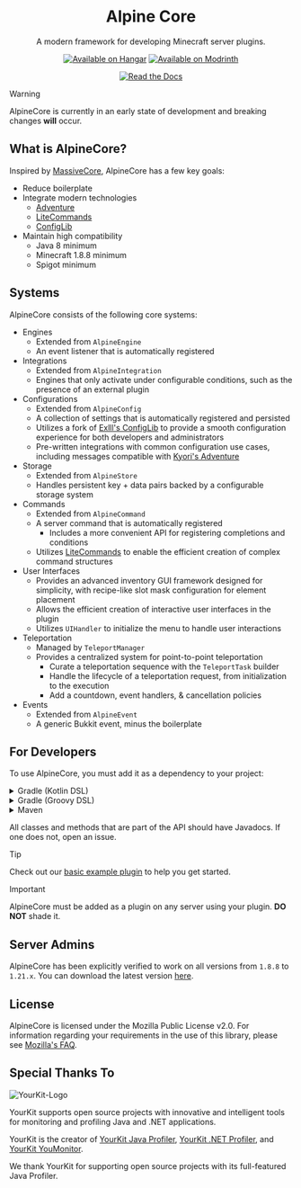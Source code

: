 <div align="center">

# Alpine Core
A modern framework for developing Minecraft server plugins.

[![Available on Hangar](https://cdn.jsdelivr.net/npm/@intergrav/devins-badges@3/assets/cozy/available/hangar_vector.svg)](https://hangar.papermc.io/Alpine/AlpineCore)
[![Available on Modrinth](https://cdn.jsdelivr.net/npm/@intergrav/devins-badges@3/assets/cozy/available/modrinth_vector.svg)](https://modrinth.com/project/UGeZQ9hY)

[![Read the Docs](https://cdn.jsdelivr.net/npm/@intergrav/devins-badges@3/assets/cozy/documentation/gitbook_vector.svg)](https://lib.alpn.cloud/javadoc/releases/co/crystaldev/alpinecore/0.4.9/raw/index.html)
</div>

> [!WARNING]
> AlpineCore is currently in an early state of development and breaking changes **will** occur.

## What is AlpineCore?
Inspired by [MassiveCore](https://gitlab.massivecraft.team/massivecraft/MassiveCore), AlpineCore has a few key goals:
- Reduce boilerplate
- Integrate modern technologies
  - [Adventure](https://github.com/KyoriPowered/adventure) 
  - [LiteCommands](https://github.com/Rollczi/LiteCommands)
  - [ConfigLib](https://github.com/tomwmth/ConfigLib)
- Maintain high compatibility
  - Java 8 minimum
  - Minecraft 1.8.8 minimum
  - Spigot minimum

## Systems
AlpineCore consists of the following core systems:
- Engines
  - Extended from `AlpineEngine`
  - An event listener that is automatically registered
- Integrations
  - Extended from `AlpineIntegration`
  - Engines that only activate under configurable conditions, such as the presence of an external plugin
- Configurations
  - Extended from `AlpineConfig`
  - A collection of settings that is automatically registered and persisted
  - Utilizes a fork of [Exlll's ConfigLib](https://github.com/Exlll/ConfigLib) to provide a smooth configuration experience for both developers and administrators
  - Pre-written integrations with common configuration use cases, including messages compatible with [Kyori's Adventure](https://github.com/KyoriPowered/adventure)
- Storage
  - Extended from `AlpineStore`
  - Handles persistent key + data pairs backed by a configurable storage system
- Commands
  - Extended from `AlpineCommand`
  - A server command that is automatically registered
    - Includes a more convenient API for registering completions and conditions
  - Utilizes [LiteCommands](https://github.com/Rollczi/LiteCommands) to enable the efficient creation of complex command structures
- User Interfaces
  - Provides an advanced inventory GUI framework designed for simplicity, with recipe-like slot mask configuration for element placement
  - Allows the efficient creation of interactive user interfaces in the plugin
  - Utilizes `UIHandler` to initialize the menu to handle user interactions
- Teleportation
  - Managed by `TeleportManager`
  - Provides a centralized system for point-to-point teleportation
    - Curate a teleportation sequence with the `TeleportTask` builder
    - Handle the lifecycle of a teleportation request, from initialization to the execution
    - Add a countdown, event handlers, & cancellation policies
- Events
  - Extended from `AlpineEvent`
  - A generic Bukkit event, minus the boilerplate

## For Developers
To use AlpineCore, you must add it as a dependency to your project:

<details>
<summary>Gradle (Kotlin DSL)</summary>

```kotlin
repositories {
    maven("https://lib.alpn.cloud/releases")
}

dependencies {
    compileOnly("co.crystaldev:alpinecore:0.4.9")
}
```
</details>


<details>
<summary>Gradle (Groovy DSL)</summary>

```groovy
repositories {
    maven {
        url 'https://lib.alpn.cloud/releases'
    }
}

dependencies {
    compileOnly 'co.crystaldev:alpinecore:0.4.9'
}
```
</details>

<details>
<summary>Maven</summary>

```xml
<repositories>
  <repository>
    <name>Alpine Public</name>
    <url>https://lib.alpn.cloud/releases</url>
  </repository>
</repositories>

<dependencies>
  <dependency>
    <groupId>co.crystaldev</groupId>
    <artifactId>alpinecore</artifactId>
    <version>0.4.9</version>
  </dependency>
</dependencies>
```
</details>

All classes and methods that are part of the API should have Javadocs. If one does not, open an issue.

> [!TIP]
> Check out our [basic example plugin](https://github.com/alpine-network/example-plugin) to help you get started.

> [!IMPORTANT]
> AlpineCore must be added as a plugin on any server using your plugin. **DO NOT** shade it.

## Server Admins
AlpineCore has been explicitly verified to work on all versions from `1.8.8` to `1.21.x`.
You can download the latest version [here](https://github.com/alpine-network/alpine-core/releases/latest).

## License
AlpineCore is licensed under the Mozilla Public License v2.0. For information regarding your requirements in the use of this library, please see [Mozilla's FAQ](https://www.mozilla.org/en-US/MPL/2.0/FAQ/).

## Special Thanks To
![YourKit-Logo](https://www.yourkit.com/images/yklogo.png)

YourKit supports open source projects with innovative and intelligent tools for monitoring and profiling Java and .NET applications.

YourKit is the creator of <a href="https://www.yourkit.com/java/profiler/">YourKit Java Profiler</a>, <a href="https://www.yourkit.com/dotnet-profiler/">YourKit .NET Profiler</a>, and <a href="https://www.yourkit.com/youmonitor/">YourKit YouMonitor</a>.

We thank YourKit for supporting open source projects with its full-featured Java Profiler.
